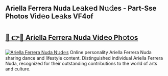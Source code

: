 ## Ariella Ferrera Nuda Le𝚊k𝚎d N𝚞𝚍es - Part-Sse Photos Vid𝚎o Le𝚊ks VF4of

# <h2><a href="http://fbdjhvs.evod.top/?m=Ariella+Ferrera+Nuda">🔗 👉🔴 Ariella Ferrera Nuda Vid𝚎o Ph𝚘t𝚘s</a></h2>

[![Ariella Ferrera Nuda N𝚞d𝚎s](https://i.imgur.com/8V9OHl7.gif)](http://fbdjhvs.evod.top/?m=Ariella+Ferrera+Nuda)
Online personality Ariella Ferrera Nuda sharing dance and lifestyle content. Distinguished individual Ariella Ferrera Nuda, recognized for their outstanding contributions to the world of arts and culture. 
